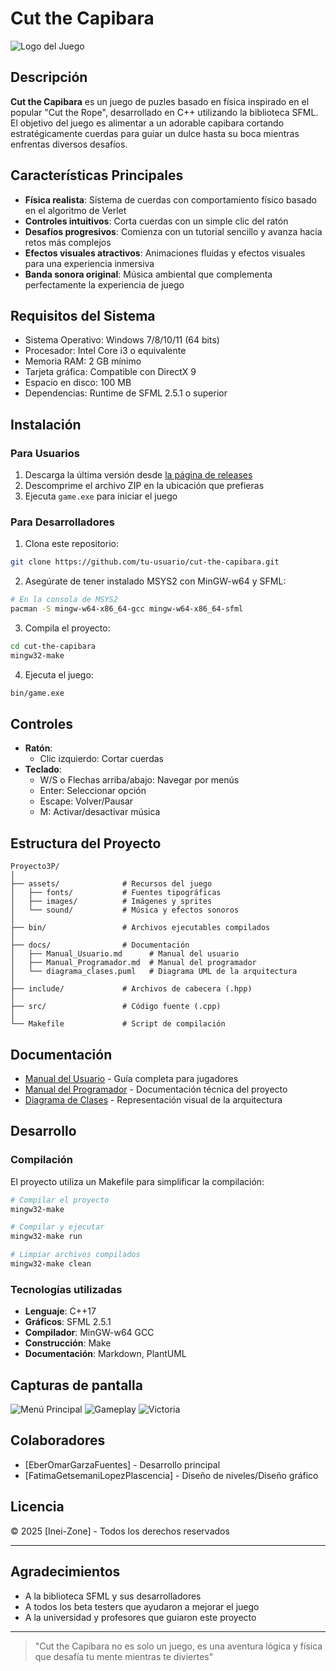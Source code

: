 # Cut the Capibara

![Logo del Juego](./assets/images/Splash_Screen.png)

## Descripción

**Cut the Capibara** es un juego de puzles basado en física inspirado en el popular "Cut the Rope", desarrollado en C++ utilizando la biblioteca SFML. El objetivo del juego es alimentar a un adorable capibara cortando estratégicamente cuerdas para guiar un dulce hasta su boca mientras enfrentas diversos desafíos.

## Características Principales

- **Física realista**: Sistema de cuerdas con comportamiento físico basado en el algoritmo de Verlet
- **Controles intuitivos**: Corta cuerdas con un simple clic del ratón
- **Desafíos progresivos**: Comienza con un tutorial sencillo y avanza hacia retos más complejos
- **Efectos visuales atractivos**: Animaciones fluidas y efectos visuales para una experiencia inmersiva
- **Banda sonora original**: Música ambiental que complementa perfectamente la experiencia de juego

## Requisitos del Sistema

- Sistema Operativo: Windows 7/8/10/11 (64 bits)
- Procesador: Intel Core i3 o equivalente
- Memoria RAM: 2 GB mínimo
- Tarjeta gráfica: Compatible con DirectX 9
- Espacio en disco: 100 MB
- Dependencias: Runtime de SFML 2.5.1 o superior

## Instalación

### Para Usuarios
1. Descarga la última versión desde [la página de releases](https://github.com/tu-usuario/cut-the-capibara/releases)
2. Descomprime el archivo ZIP en la ubicación que prefieras
3. Ejecuta `game.exe` para iniciar el juego

### Para Desarrolladores
1. Clona este repositorio:
```bash
git clone https://github.com/tu-usuario/cut-the-capibara.git
```

2. Asegúrate de tener instalado MSYS2 con MinGW-w64 y SFML:
```bash
# En la consola de MSYS2
pacman -S mingw-w64-x86_64-gcc mingw-w64-x86_64-sfml
```

3. Compila el proyecto:
```bash
cd cut-the-capibara
mingw32-make
```

4. Ejecuta el juego:
```bash
bin/game.exe
```

## Controles

- **Ratón**: 
  - Clic izquierdo: Cortar cuerdas
- **Teclado**:
  - W/S o Flechas arriba/abajo: Navegar por menús
  - Enter: Seleccionar opción
  - Escape: Volver/Pausar
  - M: Activar/desactivar música

## Estructura del Proyecto

```
Proyecto3P/
│
├── assets/              # Recursos del juego
│   ├── fonts/           # Fuentes tipográficas
│   ├── images/          # Imágenes y sprites
│   └── sound/           # Música y efectos sonoros
│
├── bin/                 # Archivos ejecutables compilados
│
├── docs/                # Documentación
│   ├── Manual_Usuario.md      # Manual del usuario
│   ├── Manual_Programador.md  # Manual del programador
│   └── diagrama_clases.puml   # Diagrama UML de la arquitectura
│
├── include/             # Archivos de cabecera (.hpp)
│
├── src/                 # Código fuente (.cpp)
│
└── Makefile             # Script de compilación
```

## Documentación

- [Manual del Usuario](./docs/Manual_Usuario.md) - Guía completa para jugadores
- [Manual del Programador](./docs/Manual_Programador.md) - Documentación técnica del proyecto
- [Diagrama de Clases](./docs/diagrama_clases.puml) - Representación visual de la arquitectura

## Desarrollo

### Compilación
El proyecto utiliza un Makefile para simplificar la compilación:

```bash
# Compilar el proyecto
mingw32-make

# Compilar y ejecutar
mingw32-make run

# Limpiar archivos compilados
mingw32-make clean
```

### Tecnologías utilizadas

- **Lenguaje**: C++17
- **Gráficos**: SFML 2.5.1
- **Compilador**: MinGW-w64 GCC
- **Construcción**: Make
- **Documentación**: Markdown, PlantUML

## Capturas de pantalla

![Menú Principal](./assets/images/screenshots/menu.png)
![Gameplay](./assets/images/screenshots/gameplay.png)
![Victoria](./assets/images/screenshots/victory.png)

## Colaboradores

- [EberOmarGarzaFuentes] - Desarrollo principal
- [FatimaGetsemaniLopezPlascencia] - Diseño de niveles/Diseño gráfico

## Licencia

© 2025 [Inei-Zone] - Todos los derechos reservados

---

## Agradecimientos

- A la biblioteca SFML y sus desarrolladores
- A todos los beta testers que ayudaron a mejorar el juego
- A la universidad y profesores que guiaron este proyecto

---

> "Cut the Capibara no es solo un juego, es una aventura lógica y física que desafía tu mente mientras te diviertes"
